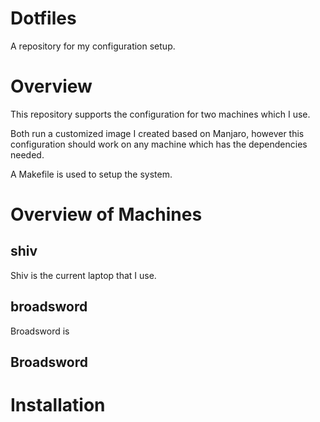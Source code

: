 # Dotfiles
A repository for my configuration setup.

# Overview
This repository supports the configuration for two machines which I use.

Both run a customized image I created based on Manjaro,
however this configuration should work on any machine which has the
dependencies needed.

A Makefile is used to setup the system.

# Overview of Machines

## shiv
Shiv is the current laptop that I use.

## broadsword
Broadsword is 

## Broadsword


# Installation
